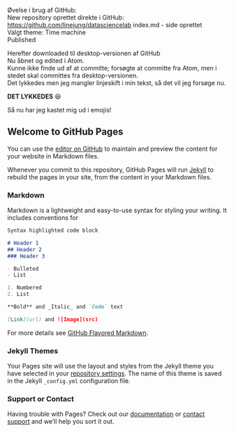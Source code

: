 Øvelse i brug af GitHub:<br>
New repository oprettet direkte i GitHub: https://github.com/linejung/datasciencelab
index.md - side oprettet<br>
Valgt theme: Time machine<br>
Published

Herefter downloaded til desktop-versionen af GitHub<br>
Nu åbnet og edited i Atom.<br>
Kunne ikke finde ud af at committe; forsøgte at committe fra Atom, men i stedet skal committes fra desktop-versionen.<br>
Det lykkedes men jeg mangler linjeskift i min tekst, så det vil jeg forsøge nu.<br>

**DET LYKKEDES** :satisfied:

Så nu har jeg kastet mig ud i emojis!



## Welcome to GitHub Pages

You can use the [editor on GitHub](https://github.com/linejung/datasciencelab/edit/master/README.md) to maintain and preview the content for your website in Markdown files.

Whenever you commit to this repository, GitHub Pages will run [Jekyll](https://jekyllrb.com/) to rebuild the pages in your site, from the content in your Markdown files.

### Markdown

Markdown is a lightweight and easy-to-use syntax for styling your writing. It includes conventions for

```markdown
Syntax highlighted code block

# Header 1
## Header 2
### Header 3

- Bulleted
- List

1. Numbered
2. List

**Bold** and _Italic_ and `Code` text

[Link](url) and ![Image](src)
```

For more details see [GitHub Flavored Markdown](https://guides.github.com/features/mastering-markdown/).

### Jekyll Themes

Your Pages site will use the layout and styles from the Jekyll theme you have selected in your [repository settings](https://github.com/linejung/datasciencelab/settings). The name of this theme is saved in the Jekyll `_config.yml` configuration file.

### Support or Contact

Having trouble with Pages? Check out our [documentation](https://help.github.com/categories/github-pages-basics/) or [contact support](https://github.com/contact) and we’ll help you sort it out.
